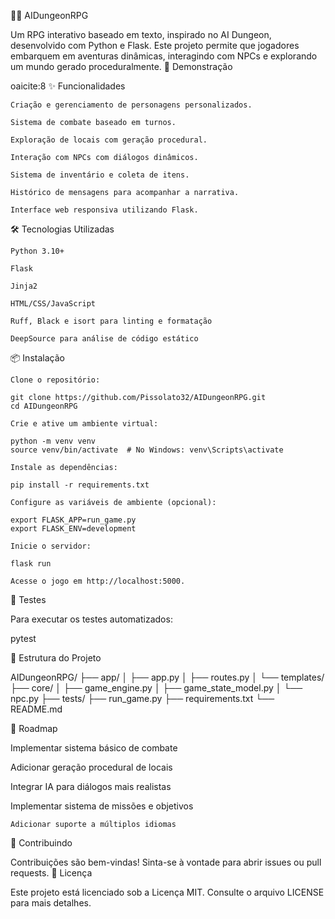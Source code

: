 🧙‍♂️ AIDungeonRPG

Um RPG interativo baseado em texto, inspirado no AI Dungeon, desenvolvido com Python e Flask. Este projeto permite que jogadores embarquem em aventuras dinâmicas, interagindo com NPCs e explorando um mundo gerado proceduralmente.
🚀 Demonstração

oaicite:8
✨ Funcionalidades

    Criação e gerenciamento de personagens personalizados.

    Sistema de combate baseado em turnos.

    Exploração de locais com geração procedural.

    Interação com NPCs com diálogos dinâmicos.

    Sistema de inventário e coleta de itens.

    Histórico de mensagens para acompanhar a narrativa.

    Interface web responsiva utilizando Flask.

🛠️ Tecnologias Utilizadas

    Python 3.10+

    Flask

    Jinja2

    HTML/CSS/JavaScript

    Ruff, Black e isort para linting e formatação

    DeepSource para análise de código estático

📦 Instalação

    Clone o repositório:

    git clone https://github.com/Pissolato32/AIDungeonRPG.git
    cd AIDungeonRPG

    Crie e ative um ambiente virtual:

    python -m venv venv
    source venv/bin/activate  # No Windows: venv\Scripts\activate

    Instale as dependências:

    pip install -r requirements.txt

    Configure as variáveis de ambiente (opcional):

    export FLASK_APP=run_game.py
    export FLASK_ENV=development

    Inicie o servidor:

    flask run

    Acesse o jogo em http://localhost:5000.

🧪 Testes

Para executar os testes automatizados:

pytest

📁 Estrutura do Projeto

AIDungeonRPG/
├── app/
│ ├── app.py
│ ├── routes.py
│ └── templates/
├── core/
│ ├── game_engine.py
│ ├── game_state_model.py
│ └── npc.py
├── tests/
├── run_game.py
├── requirements.txt
└── README.md

📌 Roadmap

Implementar sistema básico de combate

Adicionar geração procedural de locais

Integrar IA para diálogos mais realistas

Implementar sistema de missões e objetivos

    Adicionar suporte a múltiplos idiomas

🤝 Contribuindo

Contribuições são bem-vindas! Sinta-se à vontade para abrir issues ou pull requests.
📄 Licença

Este projeto está licenciado sob a Licença MIT. Consulte o arquivo LICENSE para mais detalhes.
